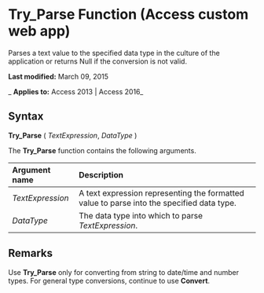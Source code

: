
# Try_Parse Function (Access custom web app)
Parses a text value to the specified data type in the culture of the application or returns Null if the conversion is not valid.

 **Last modified:** March 09, 2015

 _ **Applies to:** Access 2013 | Access 2016_

## Syntax

 **Try_Parse** ( _TextExpression_, _DataType_ )

The  **Try_Parse** function contains the following arguments.



|**Argument name**|**Description**|
|:-----|:-----|
| _TextExpression_|A text expression representing the formatted value to parse into the specified data type.|
| _DataType_|The data type into which to parse  _TextExpression_.|

## Remarks

Use  **Try_Parse** only for converting from string to date/time and number types. For general type conversions, continue to use **Convert**.

